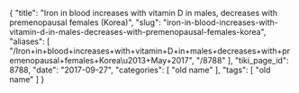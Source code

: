 {
    "title": "Iron in blood increases with vitamin D in males, decreases with premenopausal females (Korea)",
    "slug": "iron-in-blood-increases-with-vitamin-d-in-males-decreases-with-premenopausal-females-korea",
    "aliases": [
        "/Iron+in+blood+increases+with+vitamin+D+in+males+decreases+with+premenopausal+females+Korea\u2013+May+2017",
        "/8788"
    ],
    "tiki_page_id": 8788,
    "date": "2017-09-27",
    "categories": [
        "old name"
    ],
    "tags": [
        "old name"
    ]
}